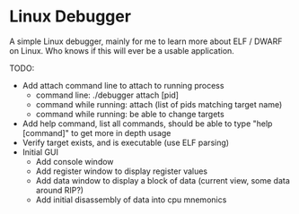 # Linux Debugger

A simple Linux debugger, mainly for me to learn more about ELF / DWARF on Linux. Who knows if this will ever be a usable application.

TODO:
  * Add attach command line to attach to running process
    * command line: ./debugger attach [pid]
    * command while running: attach (list of pids matching target name)
    * command while running: be able to change targets
  * Add help command, list all commands, should be able to type "help [command]" to get more in depth usage
  * Verify target exists, and is executable (use ELF parsing)
  * Initial GUI
    * Add console window
    * Add register window to display register values
    * Add data window to display a block of data (current view, some data around RIP?)
    * Add initial disassembly of data into cpu mnemonics
